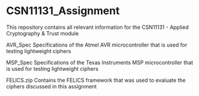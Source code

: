 # CSN11131_Assignment

This repository contains all relevant information for the CSN11131 - Applied Cryptography & Trust module 

AVR_Spec      Specifications of the Atmel AVR microcontroller that is used for testing lightweight ciphers

MSP_Spec      Specifications of the Texas Instruments MSP microcontroller that is used for testing lightweight ciphers

FELICS.zip    Contains the FELICS framework that was used to evaluate the ciphers discussed in this assignment
